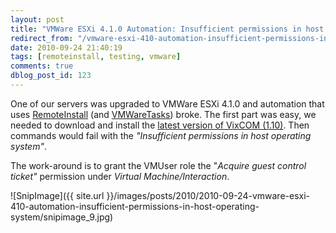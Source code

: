 ```yaml
---
layout: post
title: "VMWare ESXi 4.1.0 Automation: Insufficient permissions in host operating system"
redirect_from: "/vmware-esxi-410-automation-insufficient-permissions-in-host-operating-system/"
date: 2010-09-24 21:40:19
tags: [remoteinstall, testing, vmware]
comments: true
dblog_post_id: 123
---
```

One of our servers was upgraded to VMWare ESXi 4.1.0 and automation that uses [RemoteInstall](https://github.com/dblock/remoteinstall/) (and [VMWareTasks](https://github.com/dblock/vmwaretasks/)) broke. The first part was easy, we needed to download and install the [latest version of VixCOM (1.10)](https://web.archive.org/web/20230116061251/https://www.vmware.com/products/beta/ws/vix_api/ReferenceGuide/). Then commands would fail with the _"Insufficient permissions in host operating system"_.

The work-around is to grant the VMUser role the "_Acquire guest control ticket"_ permission under _Virtual Machine/Interaction_.

![SnipImage]({{ site.url }}/images/posts/2010/2010-09-24-vmware-esxi-410-automation-insufficient-permissions-in-host-operating-system/snipimage_9.jpg)

